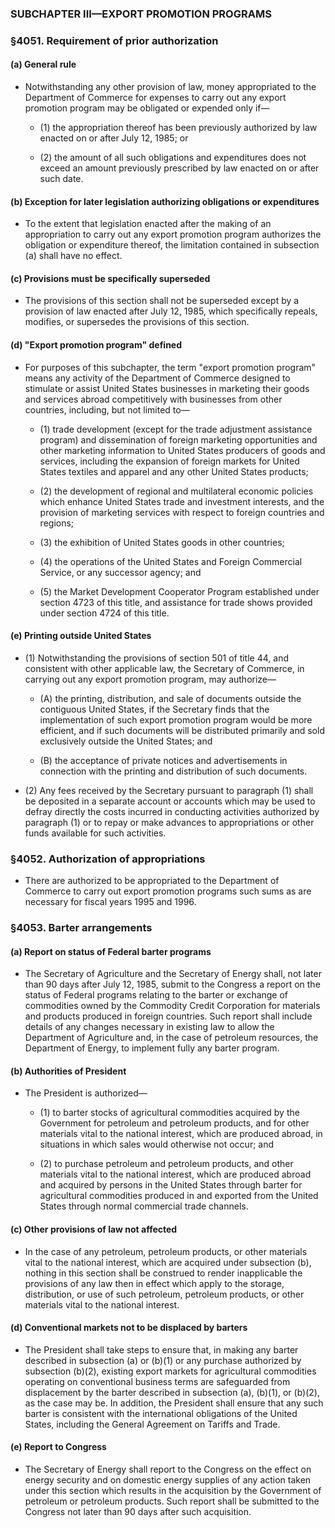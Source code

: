 ### SUBCHAPTER III—EXPORT PROMOTION PROGRAMS

### §4051. Requirement of prior authorization
#### (a) General rule
* Notwithstanding any other provision of law, money appropriated to the Department of Commerce for expenses to carry out any export promotion program may be obligated or expended only if—

  * (1) the appropriation thereof has been previously authorized by law enacted on or after July 12, 1985; or

  * (2) the amount of all such obligations and expenditures does not exceed an amount previously prescribed by law enacted on or after such date.

#### (b) Exception for later legislation authorizing obligations or expenditures
* To the extent that legislation enacted after the making of an appropriation to carry out any export promotion program authorizes the obligation or expenditure thereof, the limitation contained in subsection (a) shall have no effect.

#### (c) Provisions must be specifically superseded
* The provisions of this section shall not be superseded except by a provision of law enacted after July 12, 1985, which specifically repeals, modifies, or supersedes the provisions of this section.

#### (d) "Export promotion program" defined
* For purposes of this subchapter, the term "export promotion program" means any activity of the Department of Commerce designed to stimulate or assist United States businesses in marketing their goods and services abroad competitively with businesses from other countries, including, but not limited to—

  * (1) trade development (except for the trade adjustment assistance program) and dissemination of foreign marketing opportunities and other marketing information to United States producers of goods and services, including the expansion of foreign markets for United States textiles and apparel and any other United States products;

  * (2) the development of regional and multilateral economic policies which enhance United States trade and investment interests, and the provision of marketing services with respect to foreign countries and regions;

  * (3) the exhibition of United States goods in other countries;

  * (4) the operations of the United States and Foreign Commercial Service, or any successor agency; and

  * (5) the Market Development Cooperator Program established under section 4723 of this title, and assistance for trade shows provided under section 4724 of this title.

#### (e) Printing outside United States
* (1) Notwithstanding the provisions of section 501 of title 44, and consistent with other applicable law, the Secretary of Commerce, in carrying out any export promotion program, may authorize—

  * (A) the printing, distribution, and sale of documents outside the contiguous United States, if the Secretary finds that the implementation of such export promotion program would be more efficient, and if such documents will be distributed primarily and sold exclusively outside the United States; and

  * (B) the acceptance of private notices and advertisements in connection with the printing and distribution of such documents.


* (2) Any fees received by the Secretary pursuant to paragraph (1) shall be deposited in a separate account or accounts which may be used to defray directly the costs incurred in conducting activities authorized by paragraph (1) or to repay or make advances to appropriations or other funds available for such activities.

### §4052. Authorization of appropriations
* There are authorized to be appropriated to the Department of Commerce to carry out export promotion programs such sums as are necessary for fiscal years 1995 and 1996.

### §4053. Barter arrangements
#### (a) Report on status of Federal barter programs
* The Secretary of Agriculture and the Secretary of Energy shall, not later than 90 days after July 12, 1985, submit to the Congress a report on the status of Federal programs relating to the barter or exchange of commodities owned by the Commodity Credit Corporation for materials and products produced in foreign countries. Such report shall include details of any changes necessary in existing law to allow the Department of Agriculture and, in the case of petroleum resources, the Department of Energy, to implement fully any barter program.

#### (b) Authorities of President
* The President is authorized—

  * (1) to barter stocks of agricultural commodities acquired by the Government for petroleum and petroleum products, and for other materials vital to the national interest, which are produced abroad, in situations in which sales would otherwise not occur; and

  * (2) to purchase petroleum and petroleum products, and other materials vital to the national interest, which are produced abroad and acquired by persons in the United States through barter for agricultural commodities produced in and exported from the United States through normal commercial trade channels.

#### (c) Other provisions of law not affected
* In the case of any petroleum, petroleum products, or other materials vital to the national interest, which are acquired under subsection (b), nothing in this section shall be construed to render inapplicable the provisions of any law then in effect which apply to the storage, distribution, or use of such petroleum, petroleum products, or other materials vital to the national interest.

#### (d) Conventional markets not to be displaced by barters
* The President shall take steps to ensure that, in making any barter described in subsection (a) or (b)(1) or any purchase authorized by subsection (b)(2), existing export markets for agricultural commodities operating on conventional business terms are safeguarded from displacement by the barter described in subsection (a), (b)(1), or (b)(2), as the case may be. In addition, the President shall ensure that any such barter is consistent with the international obligations of the United States, including the General Agreement on Tariffs and Trade.

#### (e) Report to Congress
* The Secretary of Energy shall report to the Congress on the effect on energy security and on domestic energy supplies of any action taken under this section which results in the acquisition by the Government of petroleum or petroleum products. Such report shall be submitted to the Congress not later than 90 days after such acquisition.